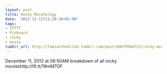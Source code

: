 ```yaml
---
layout: post
title: Rocky Morphology
date: '2013-12-11T11:20:36+01:00'
tags:
- IFTTT
- Pinboard
- rocky
- movie
tumblr_url: http://fabiantheblind.tumblr.com/post/69679944723/rocky-morphology
---
```

December 11, 2013 at 06:50AM
breakdown of all rocky movieshttp://ift.tt/19mM7OF
